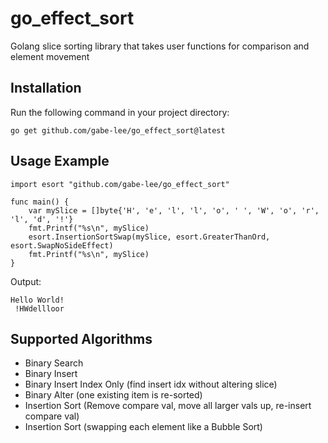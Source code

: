 # go_effect_sort
Golang slice sorting library that takes user functions for comparison and element movement

## Installation
Run the following command in your project directory:
```
go get github.com/gabe-lee/go_effect_sort@latest
```
## Usage Example
```golang
import esort "github.com/gabe-lee/go_effect_sort"

func main() {
    var mySlice = []byte{'H', 'e', 'l', 'l', 'o', ' ', 'W', 'o', 'r', 'l', 'd', '!'}
    fmt.Printf("%s\n", mySlice)
    esort.InsertionSortSwap(mySlice, esort.GreaterThanOrd, esort.SwapNoSideEffect)
    fmt.Printf("%s\n", mySlice)
}
```
Output:
```
Hello World!
 !HWdellloor
```
## Supported Algorithms
  - Binary Search
  - Binary Insert
  - Binary Insert Index Only (find insert idx without altering slice)
  - Binary Alter (one existing item is re-sorted)
  - Insertion Sort (Remove compare val, move all larger vals up, re-insert compare val)
  - Insertion Sort (swapping each element like a Bubble Sort)

